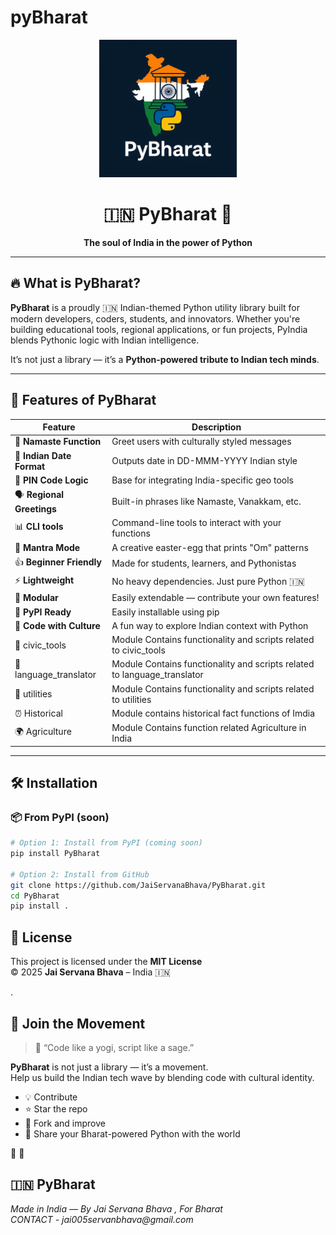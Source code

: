 # pyBharat

<div align="center">
  <img src="logo.png" alt="PyIndia Logo" width="220"/>

  <h1>🇮🇳 PyBharat 🐍</h1>
  <p><b>The soul of India in the power of Python</b></p>

  
</div>

---

## 🔥 What is PyBharat?

**PyBharat** is a proudly 🇮🇳 Indian-themed Python utility library built for modern developers, coders, students, and innovators. Whether you're building educational tools, regional applications, or fun projects, PyIndia blends Pythonic logic with Indian intelligence.

It’s not just a library — it’s a **Python-powered tribute to Indian tech minds**.

---

## 🚀 Features of PyBharat

| Feature | Description |
|--------|-------------|
| 🧠 **Namaste Function** | Greet users with culturally styled messages |
| 📅 **Indian Date Format** | Outputs date in DD-MMM-YYYY Indian style |
| 📍 **PIN Code Logic** | Base for integrating India-specific geo tools |
| 🗣️ **Regional Greetings** | Built-in phrases like Namaste, Vanakkam, etc. |
| 📊 **CLI tools** | Command-line tools to interact with your functions |
| 🧘 **Mantra Mode** | A creative easter-egg that prints "Om" patterns |
| 👍 **Beginner Friendly** | Made for students, learners, and Pythonistas |
| ⚡ **Lightweight** | No heavy dependencies. Just pure Python 🇮🇳 |
| 🔗 **Modular** | Easily extendable — contribute your own features! |
| 🐍 **PyPI Ready** | Easily installable using pip |
| 💬 **Code with Culture** | A fun way to explore Indian context with Python |
|📁 civic_tools| Module	Contains functionality and scripts related to civic_tools|
|📁 language_translator| Module	Contains functionality and scripts related to language_translator|
|📁 utilities| Module	Contains functionality and scripts related to utilities|
|⏰ Historical| Module contains historical fact functions of Imdia|
|🌍 Agriculture | Module Contains function related Agriculture in India |

---

## 🛠️ Installation

### 📦 From PyPI (soon)
``` bash
# Option 1: Install from PyPI (coming soon)
pip install PyBharat

# Option 2: Install from GitHub
git clone https://github.com/JaiServanaBhava/PyBharat.git
cd PyBharat
pip install .

```
<h2>📄 License</h2>
  <p>This project is licensed under the <strong>MIT License</strong><br>
  &copy; 2025 <strong>Jai Servana Bhava</strong> – India 🇮🇳</p> .


  <h2>🙌 Join the Movement</h2>
  <blockquote>
    🧘 “Code like a yogi, script like a sage.”
  </blockquote>

  <p>
    <strong>PyBharat</strong> is not just a library — it’s a movement.<br>
    Help us build the Indian tech wave by blending code with cultural identity.
  </p>

  <ul>
    <li>💡 Contribute</li>
    <li>⭐ Star the repo</li>
    <li>🔁 Fork and improve</li>
    <li>📣 Share your Bharat-powered Python with the world</li>
  </ul>

  <div class="flag-footer">
    <p class="footer-flags">
      <span class="orange">🧡</span>
      <span class="chakra blue"></span>
      <span class="green">💚</span>
    </p>
    <h2>🇮🇳 PyBharat</h2>
    <p class="footer-flags"><em>Made in India — By Jai Servana Bhava , For Bharat<br>CONTACT - jai005servanbhava@gmail.com </em></p>
  </div>
